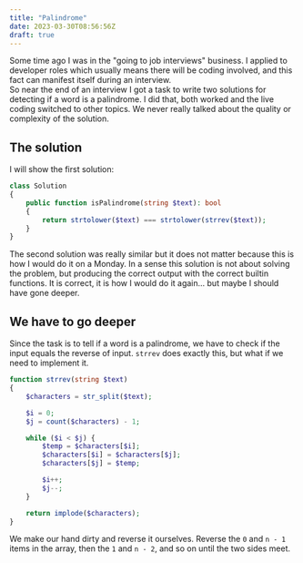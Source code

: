 ```yaml
---
title: "Palindrome"
date: 2023-03-30T08:56:56Z
draft: true
---
```


Some time ago I was in the "going to job interviews" business. I applied to developer roles which usually means there will be coding involved, and this fact can manifest itself during an interview.\
So near the end of an interview I got a task to write two solutions for detecting if a word is a palindrome. I did that, both worked and the live coding switched to other topics. We never really talked about the quality or complexity of the solution.
## The solution
I will show the first solution:
```php
class Solution
{
    public function isPalindrome(string $text): bool
    {
        return strtolower($text) === strtolower(strrev($text));
    }
}
```
The second solution was really similar but it does not matter because this is how I would do it on a Monday. In a sense this solution is not about solving the problem, but producing the correct output with the correct builtin functions. It is correct, it is how I would do it again... but maybe I should have gone deeper.
## We have to go deeper
Since the task is to tell if a word is a palindrome, we have to check if the input equals the reverse of input. `strrev` does exactly this, but what if we need to implement it.
```php
function strrev(string $text)
{
    $characters = str_split($text);

    $i = 0;
    $j = count($characters) - 1;

    while ($i < $j) {
        $temp = $characters[$i];
        $characters[$i] = $characters[$j];
        $characters[$j] = $temp;

        $i++;
        $j--;
    }

    return implode($characters);
}
```
We make our hand dirty and reverse it ourselves. Reverse the `0` and `n - 1` items in the array, then the `1` and `n - 2`, and so on until the two sides meet.